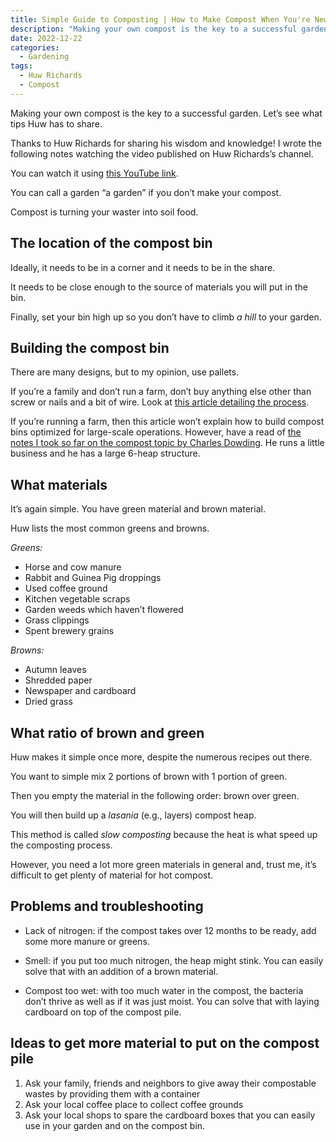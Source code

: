 ```yaml
---
title: Simple Guide to Composting | How to Make Compost When You're New to Composting, by Huw Richards
description: "Making your own compost is the key to a successful garden. Let's see what tips Huw has to share."
date: 2022-12-22
categories:
  - Gardening
tags:
  - Huw Richards
  - Compost
---
```


Making your own compost is the key to a successful garden. Let’s see what tips Huw has to share.

Thanks to Huw Richards for sharing his wisdom and knowledge! I wrote the following notes watching the video published on Huw Richards’s channel.

<!-- more -->

You can watch it using [this YouTube link](https://www.youtube.com/watch?v=kt6mIoKK6wE).

You can call a garden “a garden” if you don’t make your compost.

Compost is turning your waster into soil food.

## The location of the compost bin

Ideally, it needs to be in a corner and it needs to be in the share.

It needs to be close enough to the source of materials you will put in the bin.

Finally, set your bin high up so you don’t have to climb _a hill_ to your garden.

## Building the compost bin

There are many designs, but to my opinion, use pallets.

If you’re a family and don’t run a farm, don’t buy anything else other than screw or nails and a bit of wire. Look at [this article detailing the process](../how-to-make-a-compost-bin-from-pallets-huw-richards/index.md).

If you’re running a farm, then this article won’t explain how to build compost bins optimized for large-scale operations. However, have a read of [the notes I took so far on the compost topic by Charles Dowding](../../../tags/charles-dowding/). He runs a little business and he has a large 6-heap structure.

## What materials

It’s again simple. You have green material and brown material.

Huw lists the most common greens and browns.

_Greens:_

- Horse and cow manure
- Rabbit and Guinea Pig droppings
- Used coffee ground
- Kitchen vegetable scraps
- Garden weeds which haven’t flowered
- Grass clippings
- Spent brewery grains

_Browns:_

- Autumn leaves
- Shredded paper
- Newspaper and cardboard
- Dried grass

## What ratio of brown and green

Huw makes it simple once more, despite the numerous recipes out there.

You want to simple mix 2 portions of brown with 1 portion of green.

Then you empty the material in the following order: brown over green.

You will then build up a _lasania_ (e.g., layers) compost heap.

This method is called _slow composting_ because the heat is what speed up the composting process.

However, you need a lot more green materials in general and, trust me, it’s difficult to get plenty of material for hot compost.

## Problems and troubleshooting

- Lack of nitrogen: if the compost takes over 12 months to be ready, add some more manure or greens.

- Smell: if you put too much nitrogen, the heap might stink. You can easily solve that with an addition of a brown material.

- Compost too wet: with too much water in the compost, the bacteria don’t thrive as well as if it was just moist. You can solve that with laying cardboard on top of the compost pile.

## Ideas to get more material to put on the compost pile

1. Ask your family, friends and neighbors to give away their compostable wastes by providing them with a container
2. Ask your local coffee place to collect coffee grounds
3. Ask your local shops to spare the cardboard boxes that you can easily use in your garden and on the compost bin.
